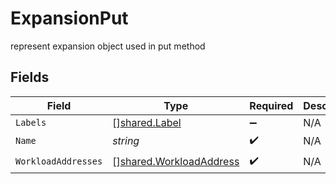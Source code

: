 # ExpansionPut

represent expansion object used in put method


## Fields

| Field                                                                     | Type                                                                      | Required                                                                  | Description                                                               |
| ------------------------------------------------------------------------- | ------------------------------------------------------------------------- | ------------------------------------------------------------------------- | ------------------------------------------------------------------------- |
| `Labels`                                                                  | [][shared.Label](../../../pkg/models/shared/label.md)                     | :heavy_minus_sign:                                                        | N/A                                                                       |
| `Name`                                                                    | *string*                                                                  | :heavy_check_mark:                                                        | N/A                                                                       |
| `WorkloadAddresses`                                                       | [][shared.WorkloadAddress](../../../pkg/models/shared/workloadaddress.md) | :heavy_check_mark:                                                        | N/A                                                                       |